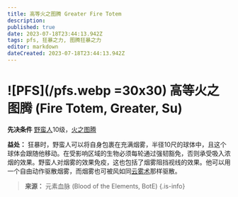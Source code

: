 ```yaml
---
title: 高等火之图腾 Greater Fire Totem
description: 
published: true
date: 2023-07-18T23:44:13.942Z
tags: pfs, 狂暴之力, 图腾狂暴之力
editor: markdown
dateCreated: 2023-07-18T23:44:13.942Z
---
```


# ![PFS](/pfs.webp =30x30) 高等火之图腾 (Fire Totem, Greater, Su)

**先决条件** [野蛮人](/野蛮人)10级，[火之图腾](/狂暴之力/火之图腾)

**益处：** 狂暴时，野蛮人可以将自身包裹在充满烟雾，半径10尺的球体中，且这个球体会跟随他移动。在受影响区域的生物必须每轮通过强韧豁免，否则承受吸入浓烟的效果。野蛮人对烟雾的效果免疫，这也包括了烟雾阻挡视线的效果。他可以用一个自由动作驱散烟雾，而烟雾也可被风如同[云雾术](/法术列表/云雾术_Fog_cloud)那样驱散。

> **来源：** 元素血脉 (Blood of the Elements, BotE)
{.is-info}
